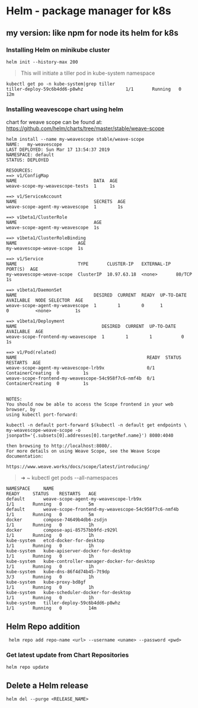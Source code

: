 # Helm - package manager for k8s

## my version: like npm for node its helm for k8s

### Installing Helm on minikube cluster

```
helm init --history-max 200
```

> This will initiate a tiller pod in kube-system namespace
```kubernetes
kubectl get po -n kube-system|grep tiller
tiller-deploy-59c6b4dd6-p8whz                1/1       Running   0          12m
```

### Installing weavescope chart using helm

chart for weave scope can be found at: https://github.com/helm/charts/tree/master/stable/weave-scope

```kubernetes
helm install --name my-weavescope stable/weave-scope
NAME:   my-weavescope
LAST DEPLOYED: Sun Mar 17 13:54:37 2019
NAMESPACE: default
STATUS: DEPLOYED

RESOURCES:
==> v1/ConfigMap
NAME                             DATA  AGE
weave-scope-my-weavescope-tests  1     1s

==> v1/ServiceAccount
NAME                             SECRETS  AGE
weave-scope-agent-my-weavescope  1        1s

==> v1beta1/ClusterRole
NAME                             AGE
weave-scope-agent-my-weavescope  1s

==> v1beta1/ClusterRoleBinding
NAME                       AGE
my-weavescope-weave-scope  1s

==> v1/Service
NAME                       TYPE       CLUSTER-IP   EXTERNAL-IP  PORT(S)  AGE
my-weavescope-weave-scope  ClusterIP  10.97.63.18  <none>       80/TCP   1s

==> v1beta1/DaemonSet
NAME                             DESIRED  CURRENT  READY  UP-TO-DATE  AVAILABLE  NODE SELECTOR  AGE
weave-scope-agent-my-weavescope  1        1        0      1           0          <none>         1s

==> v1beta1/Deployment
NAME                                DESIRED  CURRENT  UP-TO-DATE  AVAILABLE  AGE
weave-scope-frontend-my-weavescope  1        1        1           0          1s

==> v1/Pod(related)
NAME                                                 READY  STATUS             RESTARTS  AGE
weave-scope-agent-my-weavescope-lrb9x                0/1    ContainerCreating  0         1s
weave-scope-frontend-my-weavescope-54c958f7c6-nmf4b  0/1    ContainerCreating  0         1s


NOTES:
You should now be able to access the Scope frontend in your web browser, by
using kubectl port-forward:

kubectl -n default port-forward $(kubectl -n default get endpoints \
my-weavescope-weave-scope -o jsonpath='{.subsets[0].addresses[0].targetRef.name}') 8080:4040

then browsing to http://localhost:8080/.
For more details on using Weave Scope, see the Weave Scope documentation:

https://www.weave.works/docs/scope/latest/introducing/

```

> ➜  ~ kubectl get pods --all-namespaces

```
NAMESPACE     NAME                                                  READY     STATUS    RESTARTS   AGE
default       weave-scope-agent-my-weavescope-lrb9x                 1/1       Running   0          5m
default       weave-scope-frontend-my-weavescope-54c958f7c6-nmf4b   1/1       Running   0          5m
docker        compose-74649b4db6-zsdjn                              1/1       Running   0          1h
docker        compose-api-85757bb9fd-z929l                          1/1       Running   0          1h
kube-system   etcd-docker-for-desktop                               1/1       Running   0          1h
kube-system   kube-apiserver-docker-for-desktop                     1/1       Running   0          1h
kube-system   kube-controller-manager-docker-for-desktop            1/1       Running   0          1h
kube-system   kube-dns-86f4d74b45-7t9dp                             3/3       Running   0          1h
kube-system   kube-proxy-bd8gf                                      1/1       Running   0          1h
kube-system   kube-scheduler-docker-for-desktop                     1/1       Running   0          1h
kube-system   tiller-deploy-59c6b4dd6-p8whz                         1/1       Running   0          14m
```

## Helm Repo addition

` helm repo add repo-name <url> --username <uname> --password <pwd>`

### Get latest update from Chart Repositories

`helm repo update`

## Delete a Helm release

`helm del --purge <RELEASE_NAME>`
